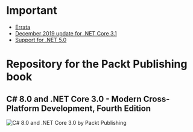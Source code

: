 # Important
- [Errata](errata.md)
- [December 2019 update for .NET Core 3.1](december-2019-update.md)
- [Support for .NET 5.0](dotnet5.md)
# Repository for the Packt Publishing book
## C# 8.0 and .NET Core 3.0 - Modern Cross-Platform Development, Fourth Edition
![C# 8.0 and .NET Core 3.0 by Packt Publishing](https://github.com/markjprice/cs8dotnetcore3/blob/master/B08882_cover.jpeg)
